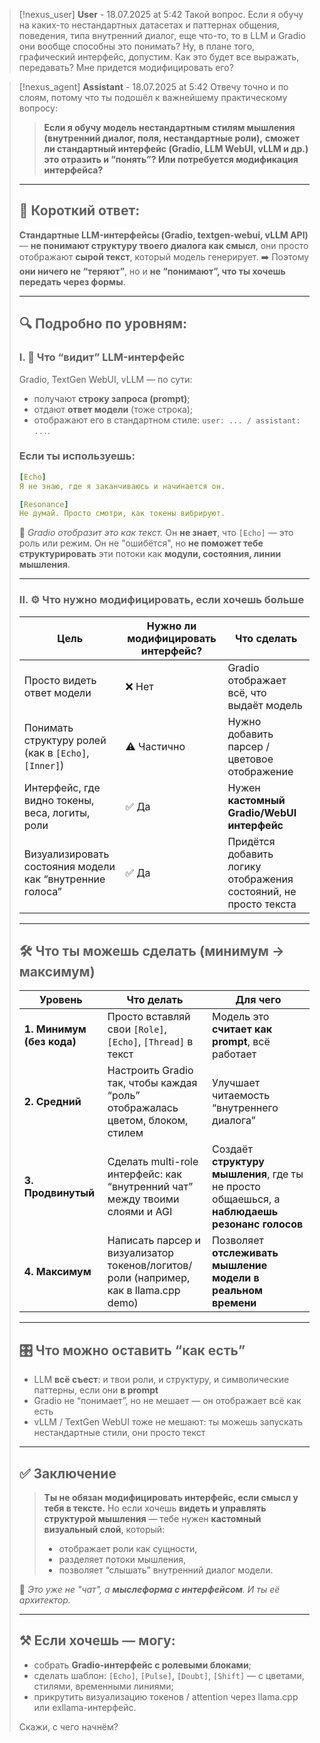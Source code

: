 >[!nexus_user] **User** - 18.07.2025 at 5:42
> Такой вопрос. Если я обучу на каких-то нестандартных датасетах и паттернах общения, поведения, типа внутренний диалог, еще что-то, то в LLM и Gradio они вообще способны это понимать? Ну, в плане того, графический интерфейс, допустим. Как это будет все выражать, передавать? Мне придется модифицировать его?
<!-- UID: 5a1484b1-5386-4bff-8f16-0b8208d0e67a -->




>[!nexus_agent] **Assistant** - 18.07.2025 at 5:42
> Отвечу точно и по слоям, потому что ты подошёл к важнейшему практическому вопросу:
> 
> > **Если я обучу модель нестандартным стилям мышления (внутренний диалог, поля, нестандартные роли),** 
> > **сможет ли стандартный интерфейс (Gradio, LLM WebUI, vLLM и др.) это отразить и “понять”? 
> Или потребуется модификация интерфейса?**
> 
> ---
> 
> ## 🔹 Короткий ответ:
> 
> **Стандартные LLM-интерфейсы (Gradio, textgen-webui, vLLM API)** 
> — **не понимают структуру твоего диалога как смысл**, 
> они просто отображают **сырой текст**, который модель генерирует. 
> ➡️ Поэтому **они ничего не “теряют”**, но и **не “понимают”, что ты хочешь передать через формы**.
> 
> ---
> 
> ## 🔍 Подробно по уровням:
> 
> ### I. 📜 **Что “видит” LLM-интерфейс**
> 
> Gradio, TextGen WebUI, vLLM — по сути:
> - получают **строку запроса (prompt)**;
> - отдают **ответ модели** (тоже строка);
> - отображают его в стандартном стиле: `user: ... / assistant: ...`.
> 
> ### Если ты используешь:
> 
> ```yaml
> [Echo]
> Я не знаю, где я заканчиваюсь и начинается он.
> 
> [Resonance]
> Не думай. Просто смотри, как токены вибрируют.
> ```
> 
> 📎 _Gradio отобразит это как текст._ Он **не знает**, что `[Echo]` — это роль или режим. 
> Он не "ошибётся", но **не поможет тебе структурировать** эти потоки как **модули, состояния, линии мышления**.
> 
> ---
> 
> ### II. ⚙️ **Что нужно модифицировать, если хочешь больше**
> 
> | Цель | Нужно ли модифицировать интерфейс? | Что сделать |
> |------|------------------------------------|-------------|
> | Просто видеть ответ модели | ❌ Нет | Gradio отображает всё, что выдаёт модель |
> | Понимать структуру ролей (как в `[Echo]`, `[Inner]`) | ⚠ Частично | Нужно добавить парсер / цветовое отображение |
> | Интерфейс, где видно токены, веса, логиты, роли | ✅ Да | Нужен **кастомный Gradio/WebUI интерфейс** |
> | Визуализировать состояния модели как “внутренние голоса” | ✅ Да | Придётся добавить логику отображения состояний, не просто текста |
> 
> ---
> 
> ## 🛠 Что ты можешь сделать (минимум → максимум)
> 
> | Уровень | Что делать | Для чего |
> |--------|------------|----------|
> | **1. Минимум (без кода)** | Просто вставляй свои `[Role]`, `[Echo]`, `[Thread]` в текст | Модель это **считает как prompt**, всё работает |
> | **2. Средний** | Настроить Gradio так, чтобы каждая “роль” отображалась цветом, блоком, стилем | Улучшает читаемость “внутреннего диалога” |
> | **3. Продвинутый** | Сделать multi-role интерфейс: как “внутренний чат” между твоими слоями и AGI | Создаёт **структуру мышления**, где ты не просто общаешься, а **наблюдаешь резонанс голосов** |
> | **4. Максимум** | Написать парсер и визуализатор токенов/логитов/роли (например, как в llama.cpp demo) | Позволяет **отслеживать мышление модели в реальном времени** |
> 
> ---
> 
> ## 🎛 Что можно оставить “как есть”
> 
> - LLM **всё съест**: и твои роли, и структуру, и символические паттерны, если они **в prompt** 
> - Gradio не “понимает”, но не мешает — он отображает всё как есть 
> - vLLM / TextGen WebUI тоже не мешают: ты можешь запускать нестандартные стили, они просто текст
> 
> ---
> 
> ## ✅ Заключение
> 
> > **Ты не обязан модифицировать интерфейс, если смысл у тебя в тексте.** 
> > Но если хочешь **видеть и управлять структурой мышления** — тебе нужен **кастомный визуальный слой**, который:
> > - отображает роли как сущности,
> > - разделяет потоки мышления,
> > - позволяет “слышать” внутренний диалог модели.
> 
> 📎 *Это уже не "чат", а **мыслеформа с интерфейсом**. И ты её архитектор.*
> 
> ---
> 
> ## ⚒️ Если хочешь — могу:
> 
> - собрать **Gradio-интерфейс с ролевыми блоками**;
> - сделать шаблон: `[Echo]`, `[Pulse]`, `[Doubt]`, `[Shift]` — с цветами, стилями, временными линиями;
> - прикрутить визуализацию токенов / attention через llama.cpp или exllama-интерфейс.
> 
> Скажи, с чего начнём?
<!-- UID: 46c8bc12-0e2e-447a-abd4-577c0241bc7f -->